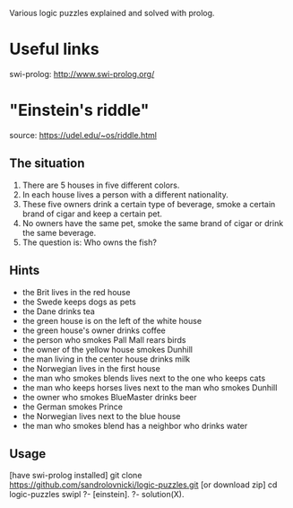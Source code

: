 Various logic puzzles explained and solved with prolog. 

# Useful links
swi-prolog: http://www.swi-prolog.org/

# "Einstein's riddle"  
source: https://udel.edu/~os/riddle.html 

## The situation

1. There are 5 houses in five different colors.
2. In each house lives a person with a different nationality.
3. These five owners drink a certain type of beverage, smoke a certain brand of cigar and keep a certain pet.
4. No owners have the same pet, smoke the same brand of cigar or drink the same beverage.
5. The question is: Who owns the fish?

## Hints

- the Brit lives in the red house
- the Swede keeps dogs as pets
- the Dane drinks tea
- the green house is on the left of the white house
- the green house's owner drinks coffee
- the person who smokes Pall Mall rears birds
- the owner of the yellow house smokes Dunhill
- the man living in the center house drinks milk
- the Norwegian lives in the first house
- the man who smokes blends lives next to the one who keeps cats
- the man who keeps horses lives next to the man who smokes Dunhill
- the owner who smokes BlueMaster drinks beer
- the German smokes Prince
- the Norwegian lives next to the blue house
- the man who smokes blend has a neighbor who drinks water

## Usage  

[have swi-prolog installed] 
git clone https://github.com/sandrolovnicki/logic-puzzles.git [or download zip]
cd logic-puzzles
swipl
?- [einstein].
?- solution(X).
